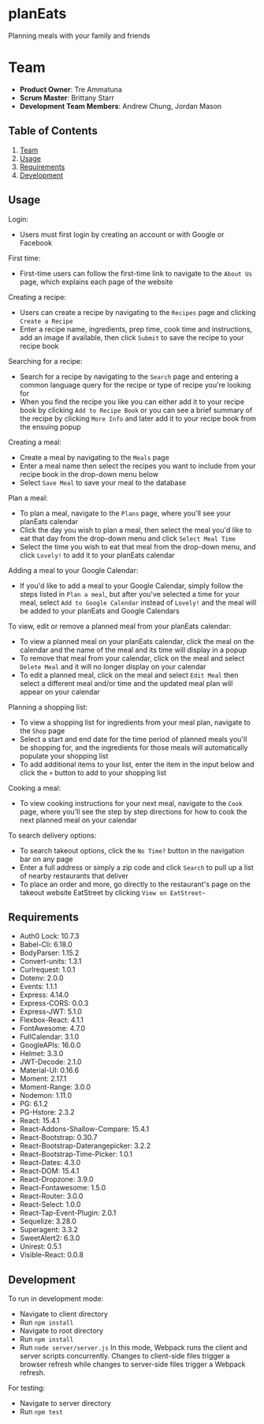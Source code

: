 # planEats
Planning meals with your family and friends

# Team
- __Product Owner__: Tre Ammatuna
- __Scrum Master__: Brittany Starr
- __Development Team Members__: Andrew Chung, Jordan Mason
 
## Table of Contents
1. [Team](#team)
1. [Usage](#Usage)
1. [Requirements](#requirements)
1. [Development](#development)

## Usage
Login:
- Users must first login by creating an account or with Google or Facebook

First time:
- First-time users can follow the first-time link to navigate to the `About Us` page, which explains each page of the website    

Creating a recipe:
- Users can create a recipe by navigating to the `Recipes` page and clicking `Create a Recipe`
- Enter a recipe name, ingredients, prep time, cook time and instructions, add an image if available, then click `Submit` to save the recipe to your recipe book

Searching for a recipe:
- Search for a recipe by navigating to the `Search` page and entering a common language query for the recipe or type of recipe you're looking for
- When you find the recipe you like you can either add it to your recipe book by clicking `Add to Recipe Book` or you can see a brief summary of the recipe by clicking `More Info` and later add it to your recipe book from the ensuing popup

Creating a meal:
- Create a meal by navigating to the `Meals` page
- Enter a meal name then select the recipes you want to include from your recipe book in the drop-down menu below
- Select `Save Meal` to save your meal to the database

Plan a meal:
- To plan a meal, navigate to the `Plans` page, where you'll see your planEats calendar
- Click the day you wish to plan a meal, then select the meal you'd like to eat that day from the drop-down menu and click `Select Meal Time`
- Select the time you wish to eat that meal from the drop-down menu, and click `Lovely!` to add it to your planEats calendar

Adding a meal to your Google Calendar:
- If you'd like to add a meal to your Google Calendar, simply follow the steps listed in `Plan a meal`, but after you've selected a time for your meal, select `Add to Google Calendar` instead of `Lovely!` and the meal will be added to your planEats and Google Calendars

To view, edit or remove a planned meal from your planEats calendar:
- To view a planned meal on your planEats calendar, click the meal on the calendar and the name of the meal and its time will display in a popup
- To remove that meal from your calendar, click on the meal and select `Delete Meal` and it will no longer display on your calendar
- To edit a planned meal, click on the meal and select `Edit Meal` then select a different meal and/or time and the updated meal plan will appear on your calendar

Planning a shopping list:
- To view a shopping list for ingredients from your meal plan, navigate to the `Shop` page
- Select a start and end date for the time period of planned meals you'll be shopping for, and the ingredients for those meals will automatically populate your shopping list
- To add additional items to your list, enter the item in the input below and click the `+` button to add to your shopping list

Cooking a meal:
- To view cooking instructions for your next meal, navigate to the `Cook` page, where you'll see the step by step directions for how to cook the next planned meal on your calendar 

To search delivery options:
- To search takeout options, click the `No Time?` button in the navigation bar on any page
- Enter a full address or simply a zip code and click `Search` to pull up a list of nearby restaurants that deliver
- To place an order and more, go directly to the restaurant's page on the takeout website EatStreet by clicking `View on EatStreet~`

## Requirements

- Auth0 Lock: 10.7.3
- Babel-Cli: 6.18.0
- BodyParser: 1.15.2
- Convert-units: 1.3.1
- Curlrequest: 1.0.1
- Dotenv: 2.0.0
- Events: 1.1.1
- Express: 4.14.0
- Express-CORS: 0.0.3
- Express-JWT: 5.1.0
- Flexbox-React: 4.1.1
- FontAwesome: 4.7.0
- FullCalendar: 3.1.0
- GoogleAPIs: 16.0.0
- Helmet: 3.3.0
- JWT-Decode: 2.1.0
- Material-UI: 0.16.6
- Moment: 2.17.1
- Moment-Range: 3.0.0
- Nodemon: 1.11.0
- PG: 6.1.2
- PG-Hstore: 2.3.2
- React: 15.4.1
- React-Addons-Shallow-Compare: 15.4.1
- React-Bootstrap: 0.30.7
- React-Bootstrap-Daterangepicker: 3.2.2
- React-Bootstrap-Time-Picker: 1.0.1
- React-Dates: 4.3.0
- React-DOM: 15.4.1
- React-Dropzone: 3.9.0
- React-Fontawesome: 1.5.0
- React-Router: 3.0.0
- React-Select: 1.0.0
- React-Tap-Event-Plugin: 2.0.1
- Sequelize: 3.28.0
- Superagent: 3.3.2
- SweetAlert2: 6.3.0
- Unirest: 0.5.1
- Visible-React: 0.0.8

## Development
To run in development mode:
- Navigate to client directory
- Run `npm install`
- Navigate to root directory
- Run `npm install`
- Run `node server/server.js`
In this mode, Webpack runs the client and server scripts concurrently. Changes to client-side files trigger a browser refresh while changes to server-side files trigger a Webpack refresh.

For testing:
- Navigate to server directory
- Run `npm test`
